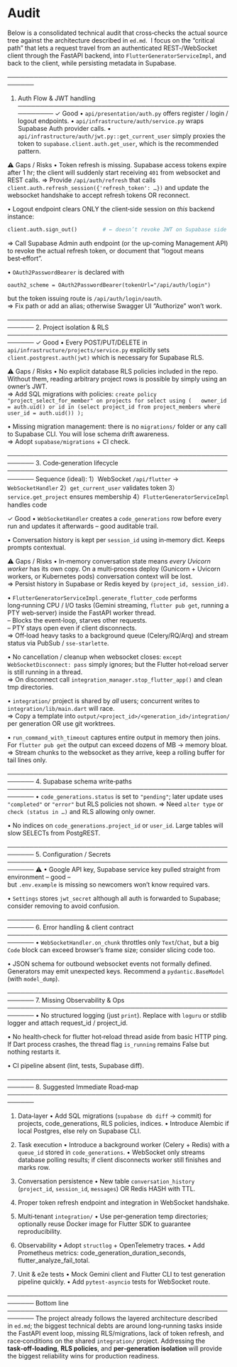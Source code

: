 # Audit
Below is a consolidated technical audit that cross‑checks the actual source tree against the architecture described in `ed.md`.  I focus on the “critical path” that lets a request travel from an authenticated REST‑/WebSocket client through the FastAPI backend, into `FlutterGeneratorServiceImpl`, and back to the client, while persisting metadata in Supabase.

────────────────────────────────────────────────────────
1.  Auth Flow & JWT handling
────────────────────────────────────────────────────────
✓  Good
• `api/presentation/auth.py` offers register / login / logout endpoints.
• `api/infrastructure/auth/service.py` wraps Supabase Auth provider calls.
• `api/infrastructure/auth/jwt.py::get_current_user` simply proxies the token to
  `supabase.client.auth.get_user`, which is the recommended pattern.

⚠  Gaps / Risks
• Token refresh is missing.  Supabase access tokens expire after 1 hr; the
  client will suddenly start receiving `401` from websocket and REST calls.
  ⇒ Provide `/api/auth/refresh` that calls
     `client.auth.refresh_session({'refresh_token': …})`
  and update the websocket handshake to accept refresh tokens OR reconnect.

• Logout endpoint clears ONLY the client‑side session on *this* backend
  instance:  
  ```py
  client.auth.sign_out()        # ← doesn’t revoke JWT on Supabase side
  ```
  ⇒ Call Supabase Admin auth endpoint (or the up‑coming Management API) to
     revoke the actual refresh token, or document that “logout means best‑effort”.

• `OAuth2PasswordBearer` is declared with
  ```
  oauth2_scheme = OAuth2PasswordBearer(tokenUrl="/api/auth/login")
  ```
  but the token issuing route is `/api/auth/login/oauth`.  
  ⇒ Fix path or add an alias; otherwise Swagger UI “Authorize” won’t work.

────────────────────────────────────────────────────────
2.  Project isolation & RLS
────────────────────────────────────────────────────────
✓  Good
• Every POST/PUT/DELETE in `api/infrastructure/projects/service.py` explicitly
  sets `client.postgrest.auth(jwt)` which is necessary for Supabase RLS.

⚠  Gaps / Risks
• No explicit database RLS policies included in the repo.  Without them, reading
  arbitrary project rows is possible by simply using an owner’s JWT.  
  ⇒ Add SQL migrations with policies:
     ```
     create policy "project_select_for_member"
       on projects for select
       using (   owner_id = auth.uid()
              or id in (select project_id
                        from project_members
                        where user_id = auth.uid()) );
     ```

• Missing migration management: there is no `migrations/` folder or any call to
  Supabase CLI.  You will lose schema drift awareness.  
  ⇒ Adopt `supabase/migrations` + CI check.

────────────────────────────────────────────────────────
3.  Code‑generation lifecycle
────────────────────────────────────────────────────────
Sequence (ideal):
  1）WebSocket `/api/flutter` → `WebSocketHandler`
  2）`get_current_user` validates token
  3）`service.get_project` ensures membership
  4）`FlutterGeneratorServiceImpl` handles code

✓  Good
• `WebSocketHandler` creates a `code_generations` row before every run and
  updates it afterwards – good auditable trail.

• Conversation history is kept per `session_id` using in‑memory dict.  Keeps
  prompts contextual.

⚠  Gaps / Risks
• In‑memory conversation state means *every Uvicorn worker* has its own copy.
  On a multi‑process deploy (Gunicorn + Uvicorn workers, or Kubernetes pods)
  conversation context will be lost.  
  ⇒ Persist history in Supabase or Redis keyed by `(project_id, session_id)`.

• `FlutterGeneratorServiceImpl.generate_flutter_code` performs long‑running
  CPU / I/O tasks (Gemini streaming, `flutter pub get`, running a PTY web‑server)
  inside the FastAPI worker thread.  
  – Blocks the event‑loop, starves other requests.  
  – PTY stays open even if client disconnects.  
  ⇒ Off‑load heavy tasks to a background queue (Celery/RQ/Arq) and stream
     status via PubSub / `sse-starlette`.

• No cancellation / cleanup when websocket closes:
  `except WebSocketDisconnect: pass` simply ignores; but the Flutter hot‑reload
  server is still running in a thread.  
  ⇒  On disconnect call `integration_manager.stop_flutter_app()` and clean tmp
      directories.

• `integration/` project is shared by *all* users; concurrent writes to
  `integration/lib/main.dart` will race.  
  ⇒  Copy a template into `output/<project_id>/<generation_id>/integration/`
      per generation OR use git worktrees.

• `run_command_with_timeout` captures entire output in memory then joins.
  For `flutter pub get` the output can exceed dozens of MB → memory bloat.
  ⇒  Stream chunks to the websocket as they arrive, keep a rolling buffer for
     tail lines only.

────────────────────────────────────────────────────────
4.  Supabase schema write‑paths
────────────────────────────────────────────────────────
• `code_generations.status` is set to `"pending"`; later update uses
  `"completed"` or `"error"` but RLS policies not shown.
  ⇒  Need `alter type` or `check (status in …)` and RLS allowing only owner.

• No indices on `code_generations.project_id` or `user_id`.  Large tables will
  slow SELECTs from PostgREST.

────────────────────────────────────────────────────────
5.  Configuration / Secrets
────────────────────────────────────────────────────────
⚠
• Google API key, Supabase service key pulled straight from environment – good –  
  but `.env.example` is missing so newcomers won’t know required vars.

• `Settings` stores `jwt_secret` although all auth is forwarded to Supabase;
  consider removing to avoid confusion.

────────────────────────────────────────────────────────
6.  Error handling & client contract
────────────────────────────────────────────────────────
• `WebSocketHandler.on_chunk` throttles only `Text`/`Chat`, but a big `Code`
  block can exceed browser’s frame size; consider slicing code too.

• JSON schema for outbound websocket events not formally defined. Generators
  may emit unexpected keys.  Recommend a `pydantic.BaseModel` (with `model_dump`).

────────────────────────────────────────────────────────
7.  Missing Observability & Ops
────────────────────────────────────────────────────────
• No structured logging (just `print`).  Replace with `loguru` or stdlib logger
  and attach request_id / project_id.

• No health‑check for flutter hot‑reload thread aside from basic HTTP ping.  
  If Dart process crashes, the thread flag `is_running` remains False but
  nothing restarts it.

• CI pipeline absent (lint, tests, Supabase diff).

────────────────────────────────────────────────────────
8.  Suggested Immediate Road‑map
────────────────────────────────────────────────────────
1.  Data‑layer
    • Add SQL migrations (`supabase db diff` → commit) for projects,
      code_generations, RLS policies, indices.
    • Introduce Alembic if local Postgres, else rely on Supabase CLI.

2.  Task execution
    • Introduce a background worker (Celery + Redis) with a `queue_id`
      stored in `code_generations`.
    • WebSocket only streams database polling results; if client disconnects
      worker still finishes and marks row.

3.  Conversation persistence
    • New table `conversation_history` (`project_id`, `session_id`, `messages`)
      OR Redis HASH with TTL.
4.  Proper token refresh endpoint and integration in WebSocket handshake.

5.  Multi‑tenant `integration/`
    • Use per‑generation temp directories; optionally reuse Docker image for
      Flutter SDK to guarantee reproducibility.

6.  Observability
    • Adopt `structlog` + OpenTelemetry traces.
    • Add Prometheus metrics: code_generation_duration_seconds,
      flutter_analyze_fail_total.

7.  Unit & e2e tests
    • Mock Gemini client and Flutter CLI to test generation pipeline quickly.
    • Add `pytest‑asyncio` tests for WebSocket route.

────────────────────────────────────────────────────────
Bottom line
────────────────────────────────────────────────────────
The project already follows the layered architecture described in `ed.md`; the
biggest technical debts are around long‑running tasks inside the FastAPI event
loop, missing RLS/migrations, lack of token refresh, and race‑conditions on the
shared `integration/` project.  Addressing the **task‑off‑loading**, **RLS
policies**, and **per‑generation isolation** will provide the biggest reliability
wins for production readiness.
